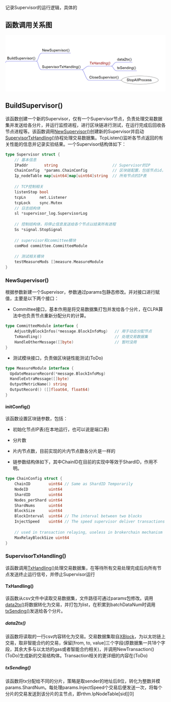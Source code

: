 记录Supervisor的运行逻辑，具体的

## 函数调用关系图

![supervisor](./pic/supervisor.png)

## BuildSupervisor()

该函数创建一个新的Supervisor，仅有一个Supervisor节点，负责处理交易数据集并发送给各分片，并运行监控进程，进行区块链进行测试，在运行完成后回收各节点进程等。该函数调用[NewSupervisor()](#NewSupervisor())创建新的Supervisor并启动[SupervisorTxHandling()](#SupervisorTxHandling())协程处理交易数据集。TcpListen()监听各节点返回的有关性能的信息并记录实验结果。一个Supervisor结构体如下：

```go	
type Supervisor struct {
	// 基本信息
	IPaddr       string                        // Supervisor的IP
	ChainConfig  *params.ChainConfig           // 区块链配置，包括节点id，分片id等
 	Ip_nodeTable map[uint64]map[uint64]string  // 所有节点的IP表

	// TCP控制相关
	listenStop bool
	tcpLn      net.Listener
	tcpLock    sync.Mutex
	// 日志结构体
	sl *supervisor_log.SupervisorLog

	// 控制结构体，将停止信息发送给各个节点以结束所有进程
	Ss *signal.StopSignal

	// supervisor和committee模块
	comMod committee.CommitteeModule

	// 测试相关模块
	testMeasureMods []measure.MeasureModule
}
```



### NewSupervisor()

根据参数新建一个Supervisor，参数通过params包静态修改。并对接口进行赋值，主要是以下两个接口：

+ Committee接口，基本作用是将交易数据集打包并发给各个分片，在CLPA算法中也负责节点重新分配分片的计算。

```go
type CommitteeModule interface {
	AdjustByBlockInfos(*message.BlockInfoMsg)   // 用于动态分配节点
	TxHandling()                				// 处理交易数据集
	HandleOtherMessage([]byte)  				// 暂时没用
}
```

+ 测试模块接口，负责做区块链性能测试(ToDo)

```go
type MeasureModule interface {
  UpdateMeasureRecord(*message.BlockInfoMsg)
  HandleExtraMessage([]byte)
  OutputMetricName() string
  OutputRecord() ([]float64, float64)
}
```

  

#### initConfig()

该函数设置区块链参数，包括：

+ 初始化节点IP表(在本地运行，也可以说是端口表)

+ 分片数

+ 片内节点数，目前实现的片内节点数各分片是一样的

+ 链参数结构体如下，其中ChainID在目前的实现中等效于ShardID，作用不明。
  
```go
type ChainConfig struct {
    ChainID        uint64 // Same as ShardID Temporarily
    NodeID         uint64
    ShardID        uint64
    Nodes_perShard uint64
    ShardNums      uint64
    BlockSize      uint64
    BlockInterval  uint64 // The interval between two blocks
    InjectSpeed    uint64 // The speed supervisor deliver transactions to shards

    // used in transaction relaying, useless in brokerchain mechanism
    MaxRelayBlockSize uint64
}
```

### SupervisorTxHandling()

该函数调用[TxHandling()](#TxHandling())处理交易数据集，在等待所有交易处理完成后向所有节点发送终止运行信号，并停止Supervisor运行

#### TxHandling()

该函数从csv文件中读取交易数据集，文件路径可通过params包修改。调用[data2tx()](data2tx())将数据转化为交易，并打包为list，在积累到batchDataNum时调用[txSending()](#txSending())发送给各个分片。

##### data2tx()

该函数将读取的一行csv内容转化为交易。交易数据集取自[XBlock](https://xblock.pro/#/dataset/14)，为以太坊链上交易，取非智能合约的交易，保留[from, to, value]三个字段(原数据集一共18个字段，其余大多与以太坊的gas或者智能合约相关)，并调用NewTransaction()(ToDo)生成新的交易结构体。Transaction相关的更详细的内容在(ToDo)

##### txSending()

该函数将tx分配给不同的分片，策略是取sender的地址后8位，转化为整数并模params.ShardNum。每处理params.InjectSpeed个交易后便发送一次，将每个分片的交易发送到该分片的主节点，即rthm.IpNodeTable\[sid\]\[0\]
